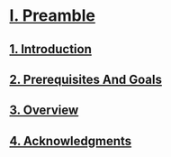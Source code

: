 <script src="load-mathjax.js" async></script>

# [I. Preamble](https://07u.github.io/skills-github-pages/Preamble)
## [1. Introduction](https://github.com/07U/skills-github-pages/blob/main/Preamble.md#1-introduction)
## [2. Prerequisites And Goals](https://github.com/07U/skills-github-pages/blob/main/Preamble.md#2-prerequisites-and-goals)
## [3. Overview](https://github.com/07U/skills-github-pages/blob/main/Preamble.md#3-overview)
## [4. Acknowledgments](https://github.com/07U/skills-github-pages/blob/main/Preamble.md#4-acknowledgments)

# []()
## []()
## []()

# []()
## []()
## []()
### []()
### []()
### []()
## []()

# []()
## []()
## []()
## []()
## []()

# []()
## []()
### []()
### []()
## []()
